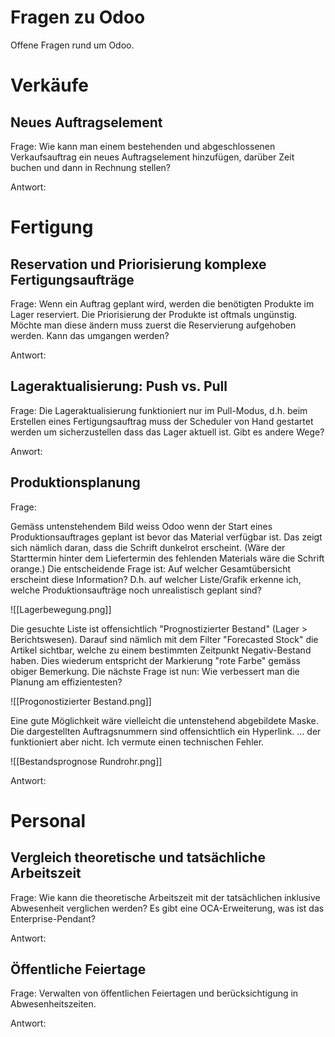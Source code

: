 # Fragen zu Odoo

Offene Fragen rund um Odoo.

# Verkäufe

## Neues Auftragselement

Frage: Wie kann man einem bestehenden und abgeschlossenen Verkaufsauftrag ein neues Auftragselement hinzufügen, darüber Zeit buchen und dann in Rechnung stellen?

Antwort: 

# Fertigung

## Reservation und Priorisierung komplexe Fertigungsaufträge

Frage: Wenn ein Auftrag geplant wird, werden die benötigten Produkte im Lager reserviert. Die Priorisierung der Produkte ist oftmals ungünstig. Möchte man diese ändern muss zuerst die Reservierung aufgehoben werden. Kann das umgangen werden?

Antwort:

## Lageraktualisierung: Push vs. Pull

Frage: Die Lageraktualisierung funktioniert nur im Pull-Modus, d.h. beim Erstellen eines Fertigungsauftrag muss der Scheduler von Hand gestartet werden um sicherzustellen dass das Lager aktuell ist. Gibt es andere Wege?

Anwort:

## Produktionsplanung

Frage:

Gemäss untenstehendem Bild weiss Odoo wenn der Start eines Produktionsauftrages geplant ist bevor das Material verfügbar ist. Das zeigt sich nämlich daran, dass die Schrift dunkelrot erscheint. (Wäre der Starttermin hinter dem Liefertermin des fehlenden Materials wäre die Schrift orange.)
Die entscheidende Frage ist: Auf welcher Gesamtübersicht erscheint diese Information? D.h. auf welcher Liste/Grafik erkenne ich, welche Produktionsaufträge noch unrealistisch geplant sind?

![[Lagerbewegung.png]]

Die gesuchte Liste ist offensichtlich "Prognostizierter Bestand" (Lager > Berichtswesen). Darauf sind nämlich mit dem Filter "Forecasted Stock" die Artikel sichtbar, welche zu einem bestimmten Zeitpunkt Negativ-Bestand haben. Dies wiederum entspricht der Markierung "rote Farbe" gemäss obiger Bemerkung.
Die nächste Frage ist nun: Wie verbessert man die Planung am effizientesten?

![[Progonostizierter Bestand.png]]

Eine gute Möglichkeit wäre vielleicht die untenstehend abgebildete Maske.
Die dargestellten Auftragsnummern sind offensichtlich ein Hyperlink. ... der funktioniert aber nicht. Ich vermute einen technischen Fehler.

![[Bestandsprognose Rundrohr.png]]

Antwort:

# Personal

## Vergleich theoretische und tatsächliche Arbeitszeit

Frage: Wie kann die theoretische Arbeitszeit mit der tatsächlichen inklusive Abwesenheit verglichen werden? Es gibt eine OCA-Erweiterung, was ist das Enterprise-Pendant?

Antwort:

## Öffentliche Feiertage

Frage: Verwalten von öffentlichen Feiertagen und berücksichtigung in Abwesenheitszeiten.

Antwort: 
